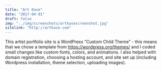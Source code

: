 ```yaml
---
title: "Art Kase"
date: "2017-04-01"
draft: false
img: "../img/screenshots/artkasescreenshot.jpg"
sitelink: "http://artkase.com"
---
```

This artist portfolio site is a WordPress “Custom Child Theme” - this means that we chose a template from <a href="https://wordpress.org/themes/"> https://wordpress.org/themes/</a> and I coded small changes like custom fonts, colors, and animations. <!--more-->I also helped with domain registration, choosing a hosting account, and site set up (including Wordpress installation, theme selection, uploading images).
